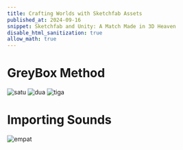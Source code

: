 ```yaml
---
title: Crafting Worlds with Sketchfab Assets
published_at: 2024-09-16
snippet: Sketchfab and Unity: A Match Made in 3D Heaven
disable_html_sanitization: true
allow_math: true
---
```


# GreyBox Method
![satu](week8satu.jpeg)
![dua](week8dua.jpeg)
![tiga](week8tiga.jpeg)

# Importing Sounds
![empat](week8empat.jpeg)